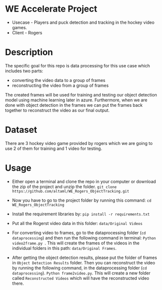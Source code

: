 # WE Accelerate Project
* Usecase - Players and puck detection and tracking in the hockey video games.
* Client - Rogers


# Description
The specific goal for this repo is data processing for this use case which includes two parts:
* converting the video data to a group of frames
* reconstructing the video from a group of frames


The created frames will be used for training and testing our object detection model using machine learning later in azure. Furthermore, when we are done with object detection in the frames we can put the frames back together to reconstruct the video as our final output.


# Dataset
There are 3 hockey video game provided by rogers which we are going to use 2 of them for training and 1 video for testing.

# Usage
* Either open a terminal and clone the repo in your computer or download the zip of the project and unzip the folder.
```git clone https://github.com/altaml/WE_Rogers_ObjectTracking.git```

* Now you have to go to the project folder by running this command: ```cd WE_Rogers_ObjectTracking```

* Install the requirement libraries by: ```pip install -r requirements.txt```

* Put all the Rogerst video data in this folder: ``` data/Original Videos ```

* For converting video to frames, go to the dataprocessing folder (```cd dataprocessing```) and then run the following command in terminal:
```Python video2frame.py ```. This will create the frames of the videos in the individual folders in this path: ``` data/Original Frames ```.

* After getting the object detection results, please put the folder of frames in ```Object Detection Results``` folder. Then you can reconstruct the video by running the following command, in the dataprocessing folder (```cd dataprocessing```). 
```Python frame2video.py```. This will create  a new folder called ```Reconstructed Videos``` which will have the reconstructed video there.
